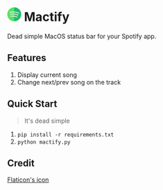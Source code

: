 # ![Spotify Logo](./icon/spotify-sketch.png) Mactify

Dead simple MacOS status bar for your Spotify app.

## Features
1. Display current song
2. Change next/prev song on the track

## Quick Start
> It's dead simple
1. `pip install -r requirements.txt`
2. `python mactify.py`

## Credit
[Flaticon's icon](https://www.flaticon.com/authors/freepik")